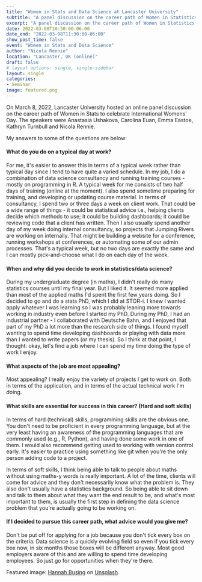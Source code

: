 ```yaml
---
title: "Women in Stats and Data Science at Lancaster University"
subtitle: "A panel discussion on the career path of Women in Statistics and Data Science at Lancaster University as we celebrate International Women's Day. A panel of speakers from Lancaster University will answer questions from the audience."
excerpt: "A panel discussion on the career path of Women in Statistics and Data Science at Lancaster University as we celebrate International Women's Day. A panel of speakers from Lancaster University will answer questions from the audience."
date: 2022-03-08T10:30:00-06:00
date_end: "2022-03-08T11:30:00-06:00"
show_post_time: false
event: "Women in Stats and Data Science"
author: "Nicola Rennie"
location: "Lancaster, UK (online)"
draft: false
# layout options: single, single-sidebar
layout: single
categories:
- Seminar
image: featured.png
---
```


On March 8, 2022, Lancaster University hosted an online panel discussion on the career path of Women in Stats to celebrate International Womens' Day. The speakers were Anastasia Ushakova, Carolina Euan, Emma Eastoe, Kathryn Turnbull and Nicola Rennie. 

My answers to some of the questions are below:

#### What do you do on a typical day at work?
For me, it's easier to answer this in terms of a typical week rather than typical day since I tend to have quite a varied schedule. In my job, I do a combination of data science consultancy and running training courses - mostly on programming in R. A typical week for me consists of two half days of training (online at the moment). I also spend sometime preparing for training, and developing or updating course material. In terms of consultancy, I spend two or three days a week on client work. That could be a wide range of things - it could be statistical advice i.e., helping clients decide which methods to use; it could be building dashboards; it could be reviewing code that a client has written. Then I also usually spend another day of my week doing internal consultancy, so projects that Jumping Rivers are working on internally. That might be building a website for a conference, running workshops at conferences, or automating some of our admin processes. That's a typical week, but no two days are exactly the same and I can mostly pick-and-choose what I do on each day of the week.


#### When and why did you decide to work in statistics/data science?
During my undergraduate degree (in maths), I didn't really do many statistics courses until my final year. But I liked it. It seemed more applied than most of the applied maths I'd spent the first few years doing. So I decided to go and do a stats PhD, which I did at STOR-i. I knew I wanted apply whatever I was learning so I was probably leaning more towards working in industry even before I started my PhD. During my PhD, I had an industrial partner - I collaborated with Deutsche Bahn, and I enjoyed that part of my PhD a lot more than the research side of things. I found myself wanting to spend time developing dashboards or playing with data more than I wanted to write papers (or my thesis). So I think at that point, I thought: okay, let's find a job where I can spend my time doing the type of work I enjoy. 


#### What aspects of the job are most appealing? 
Most appealing? I really enjoy the variety of projects I get to work on. Both in terms of the application, and in terms of the actual technical work I'm doing. 

#### What skills are essential for success in this career? (Hard and soft skills)
In terms of hard (technical) skills, programming skills are the obvious one. You don't need to be proficient in every programming language, but at the very least having an awareness of the programming languages that are commonly used (e.g., R, Python), and having done some work in one of them. I would also recommend getting used to working with version control early. It's easier to practice using something like git when you're the only person adding code to a project. 

In terms of soft skills, I think being able to talk to people about maths without using maths-y words is really important. A lot of the time, clients will come for advice and they don't necessarily know what the problem is. They also don't usually have a statistics background. So being able to sit down and talk to them about what they want the end result to be, and what's most important to them, is usually the first step in defining the data science problem that you're actually going to be working on. 

#### If I decided to pursue this career path, what advice would you give me?
Don't be put off for applying for a job because you don't tick every box on the criteria. Data science is a quickly evolving field so even if you tick every box now, in six months those boxes will be different anyway. Most good employers aware of this and are willing to spend time developing employees. So just go for opportunities when they're there. 

Featured image: [Hannah Busing](https://unsplash.com/@hannahbusing) on [Unsplash](https://unsplash.com/photos/Zyx1bK9mqmA).
